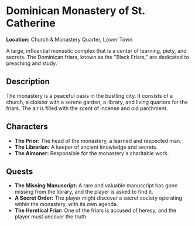 # Dominican Monastery of St. Catherine

**Location:** Church & Monastery Quarter, Lower Town

A large, influential monastic complex that is a center of learning, piety, and secrets. The Dominican friars, known as the "Black Friars," are dedicated to preaching and study.

## Description

The monastery is a peaceful oasis in the bustling city. It consists of a church, a cloister with a serene garden, a library, and living quarters for the friars. The air is filled with the scent of incense and old parchment.

## Characters

- **The Prior:** The head of the monastery, a learned and respected man.
- **The Librarian:** A keeper of ancient knowledge and secrets.
- **The Almoner:** Responsible for the monastery's charitable work.

## Quests

- **The Missing Manuscript:** A rare and valuable manuscript has gone missing from the library, and the player is asked to find it.
- **A Secret Order:** The player might discover a secret society operating within the monastery, with its own agenda.
- **The Heretical Friar:** One of the friars is accused of heresy, and the player must uncover the truth.
